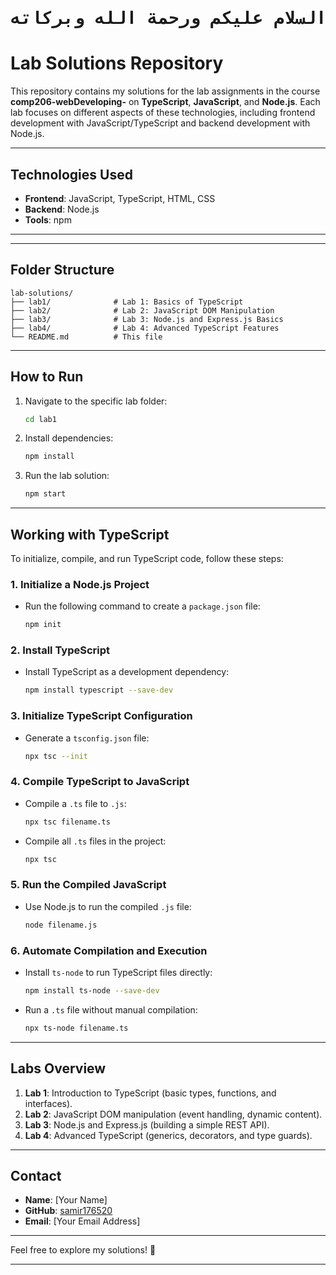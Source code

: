  <div align="center">
  <h1> <pre>السلام عليكم ورحمة الله وبركاته </h1>
</div>

# **Lab Solutions Repository**

This repository contains my solutions for the lab assignments in the course **comp206-webDeveloping-** on **TypeScript**, **JavaScript**, and **Node.js**. Each lab focuses on different aspects of these technologies, including frontend development with JavaScript/TypeScript and backend development with Node.js.

---

## **Technologies Used**
- **Frontend**: JavaScript, TypeScript, HTML, CSS
- **Backend**: Node.js
- **Tools**: npm

---

---

## **Folder Structure**
```
lab-solutions/
├── lab1/              # Lab 1: Basics of TypeScript
├── lab2/              # Lab 2: JavaScript DOM Manipulation
├── lab3/              # Lab 3: Node.js and Express.js Basics
├── lab4/              # Lab 4: Advanced TypeScript Features
└── README.md          # This file
```

---

## **How to Run**
1. Navigate to the specific lab folder:
   ```bash
   cd lab1
   ```
2. Install dependencies:
   ```bash
   npm install
   ```
3. Run the lab solution:
   ```bash
   npm start
   ```

---

## **Working with TypeScript**
To initialize, compile, and run TypeScript code, follow these steps:

### **1. Initialize a Node.js Project**
- Run the following command to create a `package.json` file:
  ```bash
  npm init
  ```

### **2. Install TypeScript**
- Install TypeScript as a development dependency:
  ```bash
  npm install typescript --save-dev
  ```

### **3. Initialize TypeScript Configuration**
- Generate a `tsconfig.json` file:
  ```bash
  npx tsc --init
  ```

### **4. Compile TypeScript to JavaScript**
- Compile a `.ts` file to `.js`:
  ```bash
  npx tsc filename.ts
  ```
- Compile all `.ts` files in the project:
  ```bash
  npx tsc
  ```

### **5. Run the Compiled JavaScript**
- Use Node.js to run the compiled `.js` file:
  ```bash
  node filename.js
  ```

### **6. Automate Compilation and Execution**
- Install `ts-node` to run TypeScript files directly:
  ```bash
  npm install ts-node --save-dev
  ```
- Run a `.ts` file without manual compilation:
  ```bash
  npx ts-node filename.ts
  ```

---

## **Labs Overview**
1. **Lab 1**: Introduction to TypeScript (basic types, functions, and interfaces).
2. **Lab 2**: JavaScript DOM manipulation (event handling, dynamic content).
3. **Lab 3**: Node.js and Express.js (building a simple REST API).
4. **Lab 4**: Advanced TypeScript (generics, decorators, and type guards).

---

## **Contact**
- **Name**: [Your Name]
- **GitHub**: [samir176520](https://github.com/samir176520)
- **Email**: [Your Email Address]

---

Feel free to explore my solutions! 🚀

---